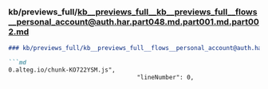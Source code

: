 ### kb/previews_full/kb__previews_full__kb__previews_full__flows__personal_account@auth.har.part048.md.part001.md.part002.md

```md
### kb/previews_full/kb__previews_full__flows__personal_account@auth.har.part048.md.part001.md (part 002)

```md
0.alteg.io/chunk-KO722YSM.js",
                                    "lineNumber": 0,
```

```

```
